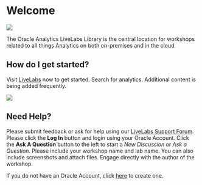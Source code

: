 # Welcome
[![](../common/images/livelabs-banner-formarketplace.png)](http://bit.ly/golivelabs/)

The Oracle Analytics LiveLabs Library is the central location for workshops related to all things Analytics on both on-premises and in the cloud.  

## How do I get started?
Visit [LiveLabs](http://bit.ly/golivelabs) now to get started.  Search for analytics.  Additional content is being added frequently.

[![](../common/images/livelabs.png)](http://bit.ly/golivelabs)

## Need Help?
Please submit feedback or ask for help using our [LiveLabs Support Forum](https://community.oracle.com/tech/developers/categories/livelabsdiscussions). Please click the **Log In** button and login using your Oracle Account. Click the **Ask A Question** button to the left to start a *New Discussion* or *Ask a Question*.  Please include your workshop name and lab name.  You can also include screenshots and attach files.  Engage directly with the author of the workshop.

If you do not have an Oracle Account, click [here](https://profile.oracle.com/myprofile/account/create-account.jspx) to create one.

